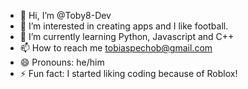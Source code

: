 - 👋 Hi, I’m @Toby8-Dev
- 👀 I’m interested in creating apps and I like football.
- 🌱 I’m currently learning Python, Javascript and C++
- 📫 How to reach me tobiaspechob@gmail.com
- 😄 Pronouns: he/him
- ⚡ Fun fact: I started liking coding because of Roblox!

<!---
Toby8-Dev/Toby8-Dev is a ✨ special ✨ repository because its `README.md` (this file) appears on your GitHub profile.
You can click the Preview link to take a look at your changes.
--->
